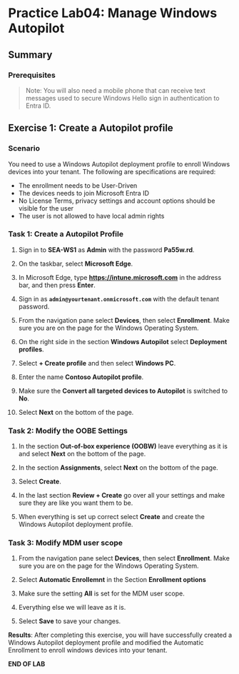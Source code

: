 # Practice Lab04: Manage Windows Autopilot

## Summary

### Prerequisites

  > Note: You will also need a mobile phone that can receive text messages used to secure Windows Hello sign in authentication to Entra ID.

## Exercise 1: Create a Autopilot profile

### Scenario

You need to use a Windows Autopilot deployment profile to enroll Windows devices into your tenant.
The following are specifications are required:

- The enrollment needs to be User-Driven
- The devices needs to join Microsoft Entra ID
- No License Terms, privacy settings and account options should be visible for the user
- The user is not allowed to have local admin rights

### Task 1: Create a Autopilot Profile

1. Sign in to **SEA-WS1** as **Admin** with the password **Pa55w.rd**.

2. On the taskbar, select **Microsoft Edge**.

3. In Microsoft Edge, type **https://intune.microsoft.com** in the  address bar, and then press **Enter**. 

4. Sign in as **`admin@yourtenant.onmicrosoft.com`** with the default tenant password.

5. From the navigation pane select **Devices**, then select **Enrollment**. Make sure you are on the page for the Windows Operating System.

6. On the right side in the section **Windows Autopilot** select **Deployment profiles**.

7. Select **+ Create profile** and then select **Windows PC**.

8. Enter the name **Contoso Autopilot profile**. 

9. Make sure the **Convert all targeted devices to Autopilot** is switched to **No**.

10. Select **Next** on the bottom of the page.

### Task 2: Modify the OOBE Settings

1. In the section **Out-of-box experience (OOBW)** leave everything as it is and select **Next** on the bottom of the page.

2. In the section **Assignments**, select **Next** on the bottom of the page.

3. Select **Create**.

4. In the last section **Review + Create** go over all your settings and make sure they are like you want them to be. 

5. When everything is set up correct select **Create** and create the Windows Autopilot deployment profile.

### Task 3: Modify MDM user scope

1. From the navigation pane select **Devices**, then select **Enrollment**. Make sure you are on the page for the Windows Operating System.

2. Select **Automatic Enrollemnt** in the Section **Enrollment options**

3. Make sure the setting **All** is set for the MDM user scope.

4. Everything else we will leave as it is. 

5. Select **Save** to save your changes.

**Results**: After completing this exercise, you will have successfully created a Windows Autopilot deployment profile and modified the Automatic Enrollment to enroll windows devices into your tenant.

**END OF LAB**